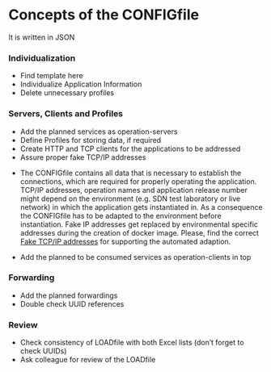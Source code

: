 # Concepts of the CONFIGfile

It is written in JSON


### Individualization
- Find template here 
- Individualize Application Information
- Delete unnecessary profiles
### Servers, Clients and Profiles
- Add the planned services as operation-servers
- Define Profiles for storing data, if required
- Create HTTP and TCP clients for the applications to be addressed
- Assure proper fake TCP/IP addresses 
* The CONFIGfile contains all data that is necessary to establish the connections, which are required for properly operating the application. TCP/IP addresses, operation names and application release number might depend on the environment (e.g. SDN test laboratory or live network) in which the application gets instantiated in. As a consequence the CONFIGfile has to be adapted to the environment before instantiation. Fake IP addresses get replaced by environmental specific addresses during the creation of docker image. Please, find the correct [Fake TCP/IP addresses](../../TestingApplications/Infrastructure/SdnLaboratory/FakeAddresses/IpAddresses.md) for supporting the automated adaption.  
- Add the planned to be consumed services as operation-clients in top
### Forwarding
- Add the planned forwardings
- Double check UUID references
### Review
- Check consistency of LOADfile with both Excel lists (don’t forget to check UUIDs)
- Ask colleague for review of the LOADfile
